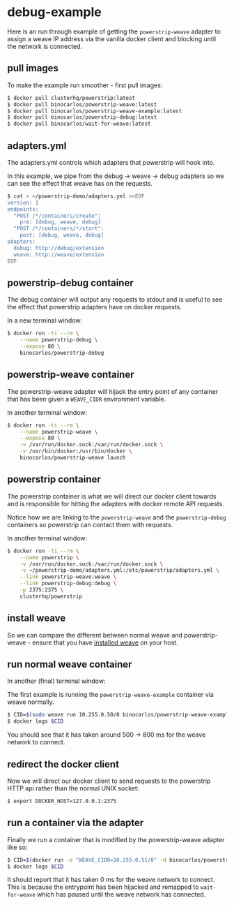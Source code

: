 debug-example
=============

Here is an run through example of getting the `powerstrip-weave` adapter to assign a weave IP address via the vanilla docker client and blocking until the network is connected.

## pull images

To make the example run smoother - first pull images:

```bash
$ docker pull clusterhq/powerstrip:latest
$ docker pull binocarlos/powerstrip-weave:latest
$ docker pull binocarlos/powerstrip-weave-example:latest
$ docker pull binocarlos/powerstrip-debug:latest
$ docker pull binocarlos/wait-for-weave:latest
```

## adapters.yml

The adapters.yml controls which adapters that powerstrip will hook into.

In this example, we pipe from the debug -> weave -> debug adapters so we can see the effect that weave has on the requests.

```bash
$ cat > ~/powerstrip-demo/adapters.yml <<EOF
version: 1
endpoints:
  "POST /*/containers/create":
    pre: [debug, weave, debug]
  "POST /*/containers/*/start":
    post: [debug, weave, debug]
adapters:
  debug: http://debug/extension
  weave: http://weave/extension
EOF
```

## powerstrip-debug container

The debug container will output any requests to stdout and is useful to see the effect that powerstrip adapters have on docker requests.

In a new terminal window:

```bash
$ docker run -ti --rm \
    --name powerstrip-debug \
    --expose 80 \
    binocarlos/powerstrip-debug
```

## powerstrip-weave container

The powerstrip-weave adapter will hijack the entry point of any container that has been given a `WEAVE_CIDR` environment variable.

In another terminal window:

```bash
$ docker run -ti --rm \
    --name powerstrip-weave \
    --expose 80 \
    -v /var/run/docker.sock:/var/run/docker.sock \
    -v /usr/bin/docker:/usr/bin/docker \
    binocarlos/powerstrip-weave launch
```

## powerstrip container

The powerstrip container is what we will direct our docker client towards and is responsible for hitting the adapters with docker remote API requests.

Notice how we are linking to the `powerstrip-weave` and the `powerstrip-debug` containers so powerstrip can contact them with requests.

In another terminal window:

```bash
$ docker run -ti --rm \
    --name powerstrip \
    -v /var/run/docker.sock:/var/run/docker.sock \
    -v ~/powerstrip-demo/adapters.yml:/etc/powerstrip/adapters.yml \
    --link powerstrip-weave:weave \
    --link powerstrip-debug:debug \
    -p 2375:2375 \
    clusterhq/powerstrip
```

## install weave

So we can compare the different between normal weave and powerstrip-weave - ensure that you have [installed weave](https://github.com/zettio/weave#installation) on your host.

## run normal weave container

In another (final) terminal window:

The first example is running the `powerstrip-weave-example` container via weave normally.

```bash
$ CID=$(sudo weave run 10.255.0.50/8 binocarlos/powerstrip-weave-example)
$ docker logs $CID
```

You should see that it has taken around 500 -> 800 ms for the weave network to connect.

## redirect the docker client

Now we will direct our docker client to send requests to the powerstrip HTTP api rather than the normal UNIX socket:

```bash
$ export DOCKER_HOST=127.0.0.1:2375
```

## run a container via the adapter

Finally we run a container that is modified by the powerstrip-weave adapter like so:

```bash
$ CID=$(docker run -e "WEAVE_CIDR=10.255.0.51/8" -d binocarlos/powerstrip-weave-example)
$ docker logs $CID
```

It should report that it has taken 0 ms for the weave network to connect.  This is because the entrypoint has been hijacked and remapped to `wait-for-weave` which has paused until the weave network has connected.